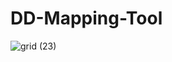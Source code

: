 # DD-Mapping-Tool

![grid (23)](https://github.com/user-attachments/assets/928474b7-87f6-43c7-b7f9-1b4500441b6d)
